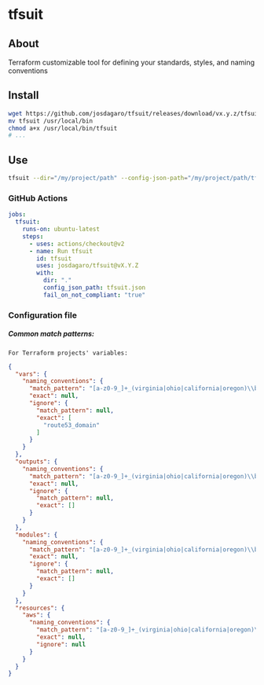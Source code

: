# tfsuit

## About
Terraform customizable tool for defining your standards, styles, and naming conventions

## Install
```sh
wget https://github.com/josdagaro/tfsuit/releases/download/vx.y.z/tfsuit
mv tfsuit /usr/local/bin
chmod a+x /usr/local/bin/tfsuit
# ...
```

## Use
```sh
tfsuit --dir="/my/project/path" --config-json-path="/my/project/path/tfsuit.json" -f --docs-link="foobar.com"
```

### GitHub Actions
```yml
jobs:
  tfsuit:
    runs-on: ubuntu-latest
    steps:
      - uses: actions/checkout@v2
      - name: Run tfsuit
        id: tfsuit
        uses: josdagaro/tfsuit@vX.Y.Z
        with:
          dir: "."
          config_json_path: tfsuit.json
          fail_on_not_compliant: "true"
```

### Configuration file
##### Common match patterns:
`For Terraform projects' variables:`
```json
{
  "vars": {
    "naming_conventions": {
      "match_pattern": "[a-z0-9_]+_(virginia|ohio|california|oregon)\\b",
      "exact": null,
      "ignore": {
        "match_pattern": null,
        "exact": [
          "route53_domain"
        ]
      }
    }
  },
  "outputs": {
    "naming_conventions": {
      "match_pattern": "[a-z0-9_]+_(virginia|ohio|california|oregon)\\b",
      "exact": null,
      "ignore": {
        "match_pattern": null,
        "exact": []
      }
    }
  },
  "modules": {
    "naming_conventions": {
      "match_pattern": "[a-z0-9_]+_(virginia|ohio|california|oregon)\\b",
      "exact": null,
      "ignore": {
        "match_pattern": null,
        "exact": []
      }
    }
  },
  "resources": {
    "aws": {
      "naming_conventions": {
        "match_pattern": "[a-z0-9_]+_(virginia|ohio|california|oregon)\\b",
        "exact": null,
        "ignore": null
      }
    }
  }
}
```
